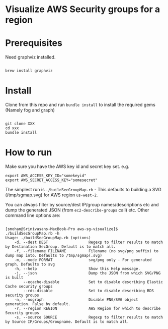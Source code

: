 Visualize AWS Security groups for a region
==========================================




Prerequisites
=============

Need graphviz installed.

```

brew install graphviz

```

Install
=======


Clone from this repo and run `bundle install` to install the required gems (Namely fog and graph)

```

git clone XXX
cd xxx
bundle install

```

How to run
==========

Make sure you have the AWS key id and secret key set. e.g.

```
export AWS_ACCESS_KEY_ID="somekeyid"
export AWS_SECRET_ACCESS_KEY="somesecret"

```

The simplest run is `./buildSecGroupMap.rb` - This defaults to building a SVG (/tmp/sgmap.svg) for AWS region `us-west-2`.

You can always filter by source/dest IP/group names/descriptions etc and dump the generated JSON (from `ec2-describe-groups` call) etc. Other command line options are:

```

[smohan@Srinivasans-MacBook-Pro aws-sg-visualize]$ ./buildSecGroupMap.rb -h
Usage: ./buildSecGroupMap.rb (options)
    -d, --dest DEST                  Regexp to filter results to match by Destination SecGroup. Default is to match all.
    -f, --filename FILENAME          Filename (no svg/png suffix) to dump map into. Defaults to /tmp/sgmap(.svg)
    -m, --mode FORMAT                svg/png only - For generated graph. Defaults to svg
    -h, --help                       Show this Help message.
    -j, --json                       Dump the JSON from which SVG/PNG is built
        --ecache-disable             Set to disable describing Elastic Cache security groups
        --rds-disable                Set to disable describing RDS security groups
    -n, --nograph                    Disable PNG/SVG object generation. False by default.
    -r, --region REGION              AWS Region for which to describe Security groups
    -s, --source SOURCE              Regexp to filter results to match by Source IP/Groups/Groupname. Default is to match all.
```
